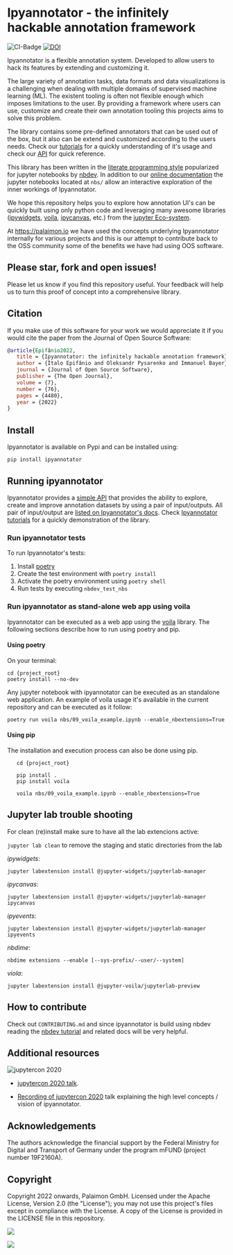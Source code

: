 # Ipyannotator - the infinitely hackable annotation framework

![CI-Badge](https://github.com/palaimon/ipyannotator/workflows/CI/badge.svg)
[![DOI](https://joss.theoj.org/papers/10.21105/joss.04480/status.svg)](https://doi.org/10.21105/joss.04480)


Ipyannotator is a flexible annotation system. Developed to allow users to hack its features by extending and customizing it. 

The large variety of annotation tasks, data formats and data visualizations is a challenging when dealing with multiple domains of supervised machine learning (ML). The existent tooling is often not flexible enough which imposes limitations to the user. By providing a framework where users can use, customize and create their own annotation tooling this projects aims to solve this problem.

The library contains some pre-defined annotators that can be used out of the box, but it also can be extend and customized according to the users needs. Check our [tutorials](https://palaimon.github.io/ipyannotator/docs/tutorials.html) for a quickly understanding of it's usage and check our [API](https://palaimon.github.io/ipyannotator/nbs/21_api_doc.html) for quick reference.

This library has been written in the [literate programming style](https://en.wikipedia.org/wiki/Literate_programming) popularized for jupyter notebooks by [nbdev](https://www.fast.ai/2019/12/02/nbdev/). In addition to our [online documentation](palaimon.github.io/ipyannotator) the jupyter notebooks located at `nbs/` allow an interactive exploration of the inner workings of Ipyannotator.

We hope this repository helps you to explore how annotation UI's can be quickly built using only python code and leveraging many awesome libraries ([ipywidgets](https://github.com/jupyter-widgets/ipywidgets), [voila](https://github.com/voila-dashboards/voila), [ipycanvas](https://github.com/martinRenou/ipycanvas), etc.) from the [jupyter Eco-system](https://jupyter.org/).

At https://palaimon.io we have used the concepts underlying Ipyannotator internally for various projects and this is our attempt to contribute back to the OSS community some of the benefits we have had using OOS software.

## Please star, fork and open issues!

Please let us know if you find this repository useful. Your feedback will help us to turn this proof of concept into a comprehensive library.

## Citation

If you make use of this software for your work we would appreciate it if you would cite the paper from the Journal of Open Source Software:

```bibtex
@article{Epifânio2022,
   title = {Ipyannotator: the infinitely hackable annotation framework},
   author = {Ítalo Epifânio and Oleksandr Pysarenko and Immanuel Bayer},
   journal = {Journal of Open Source Software},
   publisher = {The Open Journal},
   volume = {7},
   number = {76},
   pages = {4480},
   year = {2022}
} 
```

## Install

Ipyannotator is available on Pypi and can be installed using:

`pip install ipyannotator`

## Running ipyannotator

Ipyannotator provides a [simple API](https://palaimon.github.io/ipyannotator/nbs/21_api_doc.html) that provides the ability to explore, create and improve annotation datasets by using a pair of input/outputs. All pair of input/output are [listed on Ipyannotator's docs](https://palaimon.github.io/ipyannotator/nbs/22_input_output_doc.html). Check [Ipyannotator tutorials](https://palaimon.github.io/ipyannotator/docs/tutorials.html) for a quickly demonstration of the library.

### Run ipyannotator tests

To run Ipyannotator's tests:

1. Install [poetry](https://python-poetry.org/docs/#installation)
2. Create the test environment with `poetry install`
3. Activate the poetry environment using `poetry shell`
4. Run tests by executing `nbdev_test_nbs`

### Run ipyannotator as stand-alone web app using voila

Ipyannotator can be executed as a web app using the [voila](https://github.com/voila-dashboards/voila) library. The following sections describe how to run using poetry and pip.

#### Using poetry

On your terminal:

```shell
cd {project_root}
poetry install --no-dev
```

Any jupyter notebook with ipyannotator can be executed as an standalone web application. An example of voila usage it's available in the current repository and can be executed as it follow:

```shell
poetry run voila nbs/09_voila_example.ipynb --enable_nbextensions=True
```

#### Using pip

The installation and execution process can also be done using pip.

```shell
   cd {project_root}
   
   pip install .
   pip install voila
   
   voila nbs/09_voila_example.ipynb --enable_nbextensions=True
```

## Jupyter lab trouble shooting

For clean (re)install make sure to have all the lab extencions active:

`jupyter lab clean` to remove the staging and static directories from the lab 

 _ipywidgets_:
 
 `jupyter labextension install @jupyter-widgets/jupyterlab-manager`
 
 _ipycanvas_:
 
 `jupyter labextension install @jupyter-widgets/jupyterlab-manager ipycanvas`
 
 _ipyevents_:
 
 `jupyter labextension install @jupyter-widgets/jupyterlab-manager ipyevents`
 
 _nbdime_:
 
 `nbdime extensions --enable [--sys-prefix/--user/--system]`
 
 _viola_:
 
 `jupyter labextension install @jupyter-voila/jupyterlab-preview`

## How to contribute

Check out `CONTRIBUTING.md` and since ipyannotator is build using nbdev reading
the [nbdev tutorial](https://nbdev.fast.ai/tutorial.html) and related docs will be very helpful.

## Additional resources

![jupytercon 2020](https://jupytercon.com/_nuxt/img/5035c8d.svg)

- [jupytercon 2020 talk](https://cfp.jupytercon.com/2020/schedule/presentation/237/ipyannotator-the-infinitely-hackable-annotation-framework/).

- [Recording of jupytercon 2020](https://www.youtube.com/watch?v=jFAp1s1O8Hg) talk explaining the high level concepts / vision of ipyannotator.

## Acknowledgements

The authors acknowledge the financial support by the Federal Ministry for Digital and Transport of Germany under the program mFUND (project number 19F2160A).

## Copyright

Copyright 2022 onwards, Palaimon GmbH. Licensed under the Apache License, Version 2.0 (the "License"); you may not use this project's files except in compliance with the License. A copy of the License is provided in the LICENSE file in this repository.


<img src="https://palaimon.goatcounter.com/count?p=/ipyannotator">

![](https://palaimon.goatcounter.com/count?p=/ipyannotator)